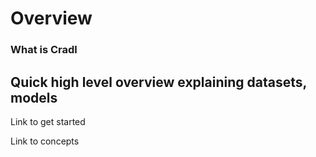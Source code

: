 # Overview

### What is Cradl

## Quick high level overview explaining datasets, models

Link to get started

Link to concepts

